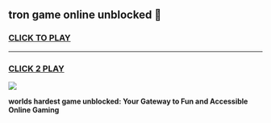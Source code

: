 
## tron game online unblocked 👋
<h3>
<a href="https://premium.freeplayer.one?title=tron_game_online_unblocked&ref=13F">CLICK TO PLAY</a></h3>
<hr>

<h3>
<a href="https://premium.freeplayer.one?title=tron_game_online_unblocked&ref=13F">CLICK 2 PLAY</a>
  
</h3>

<a href="https://premium.freeplayer.one?title=tron_game_online_unblocked&ref=12F/"><img src="https://clearcache.store/games.png"></a>


**worlds hardest game unblocked: Your Gateway to Fun and Accessible Online Gaming**
